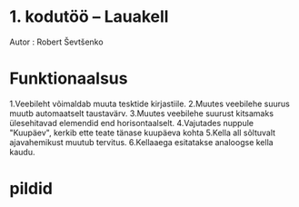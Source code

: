 # 1. kodutöö – Lauakell
Autor : Robert Ševtšenko

# Funktionaalsus

1.Veebileht võimaldab muuta tesktide kirjastiile.
2.Muutes veebilehe suurus muutb automaatselt taustavärv.
3.Muutes veebilehe suurust kitsamaks ülesehitavad elemendid end horisontaalselt.
4.Vajutades nuppule "Kuupäev", kerkib ette teate tänase kuupäeva kohta
5.Kella all sõltuvalt ajavahemikust muutub tervitus.
6.Kellaaega esitatakse analoogse kella kaudu.

# pildid